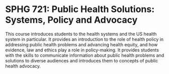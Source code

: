 # SPHG 721: Public Health Solutions: Systems, Policy and Advocacy

This course introduces students to the health systems and the US health system in particular. It provides an introduction to the role of health policy in addressing public health problems and advancing health equity, and how evidence, law and ethics play a role in policy-making. It provides students with the skills to communicate information about public health problems and solutions to diverse audiences and introduces them to concepts of public health advocacy.